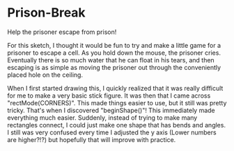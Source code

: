 # Prison-Break
Help the prisoner escape from prison!

For this sketch, I thought it would be fun to try and make a little game for a prisoner to escape a cell. As you hold down the mouse, the prisoner cries. Eventually there is so much water that he can float in his tears, and then escaping is as simple as moving the prisoner out through the conveniently placed hole on the ceiling.

When I first started drawing this, I quickly realized that it was really difficult for me to make a very basic stick figure. It was then that I came across "rectMode(CORNERS)". This made things easier to use, but it still was pretty tricky. That's when I discovered "beginShape()"! This immediately made everything much easier. Suddenly, instead of trying to make many rectangles connect, I could just make one shape that has bends and angles. I still was very confused every time I adjusted the y axis (Lower numbers are higher?!?) but hopefully that will improve with practice.
